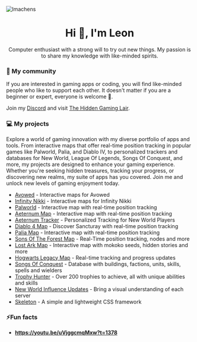 <p align="left"> <img src="https://komarev.com/ghpvc/?username=lmachens&label=Profile%20views&color=0e75b6&style=flat" alt="lmachens" /> </p>

<h1 align="center">Hi 👋, I'm Leon</h1>
<p align="center">Computer enthusiast with a strong will to try out new things. My passion is to share my knowledge with like-minded spirits.</p>

<h3>💬 My community</h3>

If you are interested in gaming apps or coding, you will find like-minded people who like to support each other. It doesn't matter if you are a beginner or expert, everyone is welcome 🤘.

Join my [Discord](https://discord.gg/thgl) and visit [The Hidden Gaming Lair](https://www.th.gl).

<h3>💻 My projects</h3>

Explore a world of gaming innovation with my diverse portfolio of apps and tools. From interactive maps that offer real-time position tracking in popular games like Palworld, Palia, and Diablo IV, to personalized trackers and databases for New World, League Of Legends, Songs Of Conquest, and more, my projects are designed to enhance your gaming experience. Whether you're seeking hidden treasures, tracking your progress, or discovering new realms, my suite of apps has you covered. Join me and unlock new levels of gaming enjoyment today.

- [Avowed](https://avowed.th.gl) - Interactive maps for Avowed
- [Infinity Nikki](https://infinitynikki.th.gl) - Interactive maps for Infinity Nikki
- [Palworld](https://palworld.th.gl) - Interactive map with real-time position tracking
- [Aeternum Map](https://aeternum-map.th.gl) - Interactive map with real-time position tracking
- [Aeternum Tracker](https://aeternum-tracker.th.gl) - Personalized Tracking for New World Players
- [Diablo 4 Map](https://diablo4.th.gl) - Discover Sancturay with real-time position tracking
- [Palia Map](https://palia.th.gl) - Interactive map with real-time position tracking
- [Sons Of The Forest Map](https://sotf.th.gl) - Real-Time position tracking, nodes and more
- [Lost Ark Map](https://arkesia.th.gl) - Interactive map with mokoko seeds, hidden stories and more
- [Hogwarts Legacy Map](https://hogwarts.th.gl) - Real-time tracking and progress updates
- [Songs Of Conquest](https://soc.th.gl) - Database with buildings, factions, units, skills, spells and wielders
- [Trophy Hunter](https://lol.th.gl) - Over 200 trophies to achieve, all with unique abilities and skills
- [New World Influence Updates](https://influence.th.gl/) - Bring a visual understanding of each server
- [Skeleton](https://github.com/lmachens/skeleton) - A simple and lightweight CSS framework

<h3>⚡Fun facts</h3>

- **https://youtu.be/uVjggcmqMxw?t=1378**
